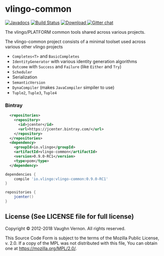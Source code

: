 # vlingo-common

[![Javadocs](http://javadoc.io/badge/io.vlingo/vlingo-common.svg?color=brightgreen)](http://javadoc.io/doc/io.vlingo/vlingo-common) [![Build Status](https://travis-ci.org/vlingo/vlingo-common.svg?branch=master)](https://travis-ci.org/vlingo/vlingo-common) [ ![Download](https://api.bintray.com/packages/vlingo/vlingo-platform-java/vlingo-common/images/download.svg) ](https://bintray.com/vlingo/vlingo-platform-java/vlingo-common/_latestVersion) [![Gitter chat](https://badges.gitter.im/gitterHQ/gitter.png)](https://gitter.im/vlingo-platform-java/community)

The vlingo/PLATFORM common tools shared across various projects.

The vlingo-common project consists of a minimal toolset used across various other vlingo projects

  - `Completes<T>` and `BasicCompletes`
  - `IdentityGenerator` with various identity generation algorithms
  - `Outcome` with `Success` and `Failure` (like `Either` and `Try`)
  - `Scheduler`
  - Serialization
  - `SemanticVersion`
  - `DynaCompiler` (makes `JavaCompiler` simpiler to use)
  - `Tuple2`, `Tuple3`, `Tuple4`

### Bintray

```xml
  <repositories>
    <repository>
      <id>jcenter</id>
      <url>https://jcenter.bintray.com/</url>
    </repository>
  </repositories>
  <dependency>
    <groupId>io.vlingo</groupId>
    <artifactId>vlingo-common</artifactId>
    <version>0.9.0-RC1</version>
    <type>pom</type>
  </dependency>
```

```gradle
dependencies {
    compile 'io.vlingo:vlingo-common:0.9.0-RC1'
}

repositories {
    jcenter()
}
```

License (See LICENSE file for full license)
-------------------------------------------
Copyright © 2012-2018 Vaughn Vernon. All rights reserved.

This Source Code Form is subject to the terms of the
Mozilla Public License, v. 2.0. If a copy of the MPL
was not distributed with this file, You can obtain
one at https://mozilla.org/MPL/2.0/.
